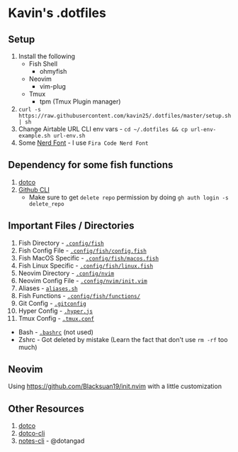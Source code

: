 # Kavin's .dotfiles

## Setup

1. Install the following
   - Fish Shell
     - ohmyfish
   - Neovim
     - vim-plug
   - Tmux
     - tpm (Tmux Plugin manager)
2. `curl -s https://raw.githubusercontent.com/kavin25/.dotfiles/master/setup.sh | sh`
3. Change Airtable URL CLI env vars -
   `cd ~/.dotfiles && cp url-env-example.sh url-env.sh`
4. Some [Nerd Font](https://github.com/ryanoasis/nerd-fonts) - I use
   `Fira Code Nerd Font`

## Dependency for some fish functions

1. [dotco](https://github.com/someshkar/dotco)
2. [Github CLI](https://cli.github.com/)
   - Make sure to get `delete repo` permission by doing
     `gh auth login -s delete_repo`

## Important Files / Directories

1. Fish Directory - [`.config/fish`](.config/fish)
2. Fish Config File - [`.config/fish/config.fish`](.config/fish/config.fish)
3. Fish MacOS Specific - [`.config/fish/macos.fish`](.config/fish/macos.fish)
4. Fish Linux Specific - [`.config/fish/linux.fish`](.config/fish/linux.fish)
5. Neovim Directory - [`.config/nvim`](.config/nvim)
6. Neovim Config File - [`.config/nvim/init.vim`](.config/nvim/init.vim)
7. Aliases - [`aliases.sh`](aliases.sh)
8. Fish Functions - [`.config/fish/functions/`](.config/fish/functions/)
9. Git Config - [`.gitconfig`](.gitconfig)
10. Hyper Config - [`.hyper.js`](.hyper.js)
11. Tmux Config - [`.tmux.conf`](.tmux.conf)

- Bash - [`.bashrc`](.bashrc) (not used)
- Zshrc - Got deleted by mistake (Learn the fact that don't use `rm -rf` too
  much)

## Neovim

Using https://github.com/Blacksuan19/init.nvim with a little customization

## Other Resources

1. [dotco](https://github.com/kavin25/dotco)
2. [dotco-cli](https://github.com/kavin25/airtable-url-cli)
3. [notes-cli](https://github.com/kavin25/.dotfiles/blob/master/.config/fish/functions/notes.fish) -
   @dotangad
